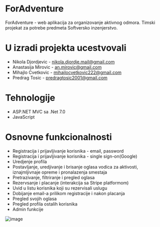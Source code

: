 # ForAdventure
ForAdventure - web aplikacija za organizovanje aktivnog odmora. Timski projekat za potrebe predmeta Softversko inzenjerstvo.

# U izradi projekta ucestvovali
- Nikola Djordjevic - nikola.djordje.mail@gmail.com
- Anastasija Mirovic - an.mirovic@gmail.com
- Mihajlo Cvetkovic - mihajlocvetkovic222@gmail.com
- Predrag Tosic - predragtosic2001@gmail.com

# Tehnologije
- ASP.NET MVC sa .Net 7.0
- JavaScript

# Osnovne funkcionalnosti
- Registracija i prijavljivanje korisnika - email, password
- Registracija i prijavljivanje korisnika - single sign-on(Google)
- Uredjenje profila
- Postavljanje, uredjivanje i brisanje oglasa vodica za aktivosti, iznajmljivnaje opreme i pronalazenja smestaja
- Pretrazivanje, filtriranje i pregled oglasa
- Rezervsanje i placanje (interakcija sa Stripe platformom)
- Uvid u listu korisnika koji su rezervisali uslugu
- Dobijanje email-a prilikom registracije i nakon placanja
- Pregled svojih oglasa
- Pregled profila ostalih korisnika
- Admin funkcije

![image](https://github.com/predrag01/ForAdventure/assets/130685007/9885d0ba-45d0-446e-be6c-51c97ea508c6)

